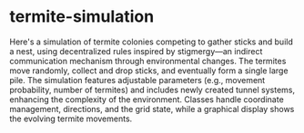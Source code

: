 # termite-simulation

Here's a simulation of termite colonies competing to gather sticks and build a nest, using decentralized rules inspired by stigmergy—an indirect communication mechanism through environmental changes. The termites move randomly, collect and drop sticks, and eventually form a single large pile. The simulation features adjustable parameters (e.g., movement probability, number of termites) and includes newly created tunnel systems, enhancing the complexity of the environment. Classes handle coordinate management, directions, and the grid state, while a graphical display shows the evolving termite movements.
